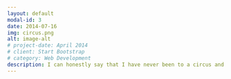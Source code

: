 ```yaml
---
layout: default
modal-id: 3
date: 2014-07-16
img: circus.png
alt: image-alt
# project-date: April 2014
# client: Start Bootstrap
# category: Web Development
description: I can honestly say that I have never been to a circus and I don't really have any desire to do so.
---
```

